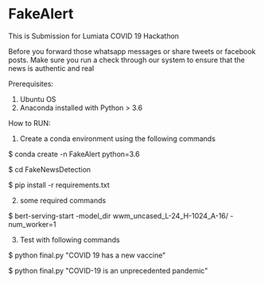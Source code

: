 # FakeAlert
This is Submission for Lumiata COVID 19 Hackathon

Before you forward those whatsapp messages or share tweets or facebook posts. Make sure you run a check through our
system to ensure that the news is authentic and real

Prerequisites:

1. Ubuntu OS
2. Anaconda installed with Python > 3.6

How to RUN:
1. Create a conda environment using the following commands

  $ conda create -n FakeAlert python=3.6
  
  $ cd FakeNewsDetection
  
  $ pip install -r requirements.txt
  
2. some required commands

  $ bert-serving-start -model_dir wwm_uncased_L-24_H-1024_A-16/ -num_worker=1

3. Test with following commands

  $ python final.py "COVID 19 has a new vaccine"  
  
  $ python final.py "COVID-19 is an unprecedented pandemic"
